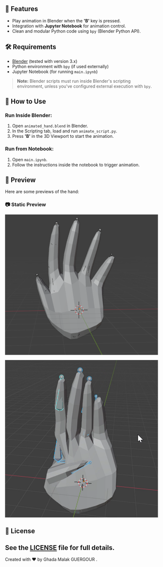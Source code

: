 
## 🚀 Features

- Play animation in Blender when the **'B'** key is pressed.
- Integration with **Jupyter Notebook** for animation control.
- Clean and modular Python code using `bpy` (Blender Python API).

## 🛠️ Requirements

- [Blender](https://www.blender.org/) (tested with version 3.x)
- Python environment with `bpy` (if used externally)
- Jupyter Notebook (for running `main.ipynb`)

> **Note:** Blender scripts must run inside Blender's scripting environment, unless you've configured external execution with `bpy`.

## 🧪 How to Use

### Run Inside Blender:
1. Open `animated_hand.blend` in Blender.
2. In the Scripting tab, load and run `animate_script.py`.
3. Press **'B'** in the 3D Viewport to start the animation.

### Run from Notebook:
1. Open `main.ipynb`.
2. Follow the instructions inside the notebook to trigger animation.

## 📸 Preview

Here are some previews of the  hand:

### 📷 Static Preview
![Preview 1](img/preview1.png)

![Preview 2](img/preview2.png)


## 📄 License
See the [LICENSE](./LICENSE) file for full details.
---

Created with ❤️ by Ghada Malak GUERGOUR .
